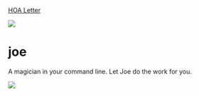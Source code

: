[HOA Letter](https://stacjoe23.github.io/JoeCamera/HOA_Candidate)

![](http://i.imgur.com/y8g506n.png?1)

# joe

A magician in your command line. Let Joe do the work for you.

![](http://i.imgur.com/2tAksHG.gif)

